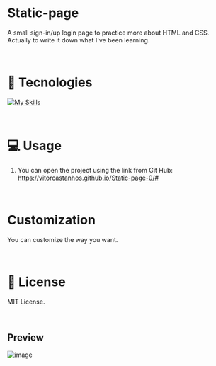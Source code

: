 # Static-page

A small sign-in/up login page to practice more about HTML and CSS. Actually to write it down what I've been learning.

<br/>

# 🚀 Tecnologies

[![My Skills](https://skillicons.dev/icons?i=html,css)](https://skillicons.dev)

<br/>

# 💻 Usage

1. You can open the project using the link from Git Hub: https://vitorcastanhos.github.io/Static-page-0/#

<br/>

# Customization

You can customize the way you want.

<br/>

# :memo: License

MIT License.

<br />

## Preview

![image](https://github.com/Vitorcastanhos/Login-Screen_Challenge-1/assets/77864032/c4aadeee-aa83-46ad-a868-522e044b35b8)
